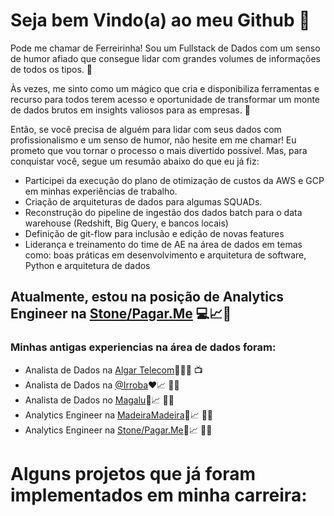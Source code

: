 # Seja bem Vindo(a) ao meu Github 🤪
Pode me chamar de Ferreirinha!
Sou um Fullstack de Dados com um senso de humor afiado que consegue lidar com grandes volumes de informações de todos os tipos. 🤪

Às vezes, me sinto como um mágico que cria e disponibiliza ferramentas e recurso para todos terem acesso e oportunidade de transformar um monte de dados brutos em insights valiosos para as empresas. 🥴

Então, se você precisa de alguém para lidar com seus dados com profissionalismo e um senso de humor, não hesite em me chamar! Eu prometo que vou tornar o processo o mais divertido possível. Mas, para conquistar você, segue um resumão abaixo do que eu já fiz:

* Participei da execução do plano de otimização de custos da AWS e GCP em minhas experiências de trabalho.
* Criação de arquiteturas de dados para algumas SQUADs.
* Reconstrução do pipeline de ingestão dos dados batch para o data warehouse (Redshift, Big Query, e bancos locais)
* Definição de git-flow para inclusão e edição de novas features
* Liderança e treinamento do time de AE na área de dados em temas como: boas práticas em desenvolvimento e arquitetura de software, Python e arquitetura de dados

## Atualmente, estou na posição de Analytics Engineer na [Stone/Pagar.Me](https://www.stone.com.br/) 💻📈🎲
### Minhas antigas experiencias na área de dados foram:
* Analista de Dados na [Algar Telecom](https://algartelecom.com.br/)💚📞🌐 📺
* Analista de Dados na [@Irroba](https://www.irroba.com.br/)❤️📈 👨‍💻
* Analista de Dados no [Magalu](https://www.magazineluiza.com.br/)💙📈 👨‍💻
* Analytics Engineer na [MadeiraMadeira](https://www.madeiramadeira.com.br/)🧡📈 👨‍💻
* Analytics Engineer na [Stone/Pagar.Me](https://www.stone.com.br/)💚📈 👨‍💻

# Alguns projetos que já foram implementados em minha carreira:





